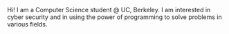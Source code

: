 Hi! I am a Computer Science student @ UC, Berkeley. I am interested in cyber security and in using the power of programming to solve problems in various fields.
<!---
Eisha20/Eisha20 is a ✨ special ✨ repository because its `README.md` (this file) appears on your GitHub profile.
You can click the Preview link to take a look at your changes.
--->
